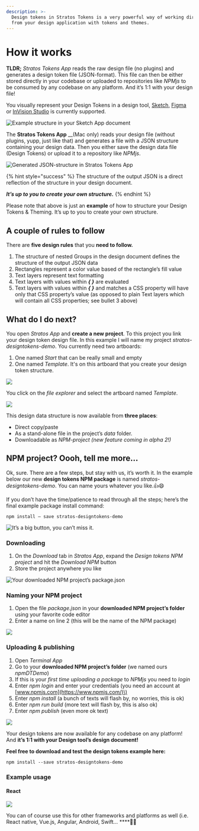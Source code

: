 ```yaml
---
description: >-
  Design tokens in Stratos Tokens is a very powerful way of working directly
  from your design application with tokens and themes.
---
```


# How it works

**TLDR;** _Stratos Tokens App_ reads the raw design file \(no plugins\) and generates a design token file \(JSON-format\). This file can then be either stored directly in your codebase or uploaded to repositories like _NPMjs_ to be consumed by any codebase on any platform. And it’s 1:1 with your design file!

You visually represent your Design Tokens in a design tool, [Sketch](https://www.sketch.com), [Figma](https://www.figma.com) or [InVision Studio](https://www.invisionapp.com/studio) is currently supported.

![Example structure in your Sketch App document](../.gitbook/assets/1-j7olob_cb_5djo49rsbo1q.png)

The **Stratos Tokens App** __\(Mac only\) reads your design file \(without plugins, yupp, just like that\) and generates a file with a JSON structure containing your design data. Then you either save the design data file \(Design Tokens\) or upload it to a repository like _NPMjs_.

![Generated JSON-structure in Stratos Tokens App](../.gitbook/assets/1-terp4ife36h0fwyvxugf7a.png)

{% hint style="success" %}
The structure of the output JSON is a direct reflection of the structure in your design document.

_**It’s up to you to create your own structure.**_
{% endhint %}

Please note that above is just an **example** of how to structure your Design Tokens & Theming. It’s up to you to create your own structure.

## A couple of rules to follow

There are **five design rules** that you **need to follow.**

1. The structure of nested Groups in the design document defines the structure of the output JSON data
2. Rectangles represent a color value based of the rectangle’s fill value
3. Text layers represent text formatting
4. Text layers with values within _**{ }**_ are evaluated
5. Text layers with values within _**{ }**_ and matches a CSS property will have only that CSS property’s value \(as opposed to plain Text layers which will contain all CSS properties; see bullet 3 above\)

## What do I do next?

You open _Stratos App_ and **create a new project**. To this project you link your design token design file. In this example I will name my project _stratos-designtokens-demo_. You currently need two artboards:

1. One named _Start_ that can be really small and empty
2. One named _Template_. It's on this artboard that you create your design token structure.

![](../.gitbook/assets/1-ifwuca4r95khjmhkmadwlq.png)

You click on the _file explorer_ and select the artboard named _Template_.

![](../.gitbook/assets/1-4tkj9mtpzplf1ladwikghg.png)

This design data structure is now available from **three places**:

* Direct copy/paste
* As a stand-alone file in the project’s _data_ folder.
* Downloadable as _NPM-project \(new feature coming in alpha 2!\)_

## NPM project? Oooh, tell me more…

Ok, sure. There are a few steps, but stay with us, it’s worth it. In the example below our new **design tokens NPM package** is named _stratos-designtokens-demo_. You can name yours whatever you like.👍😄

If you don’t have the time/patience to read through all the steps; here’s the final example package install command:

```text
npm install — save stratos-designtokens-demo
```

![It&#x2019;s a big button, you can&#x2019;t miss it.](../.gitbook/assets/1-78zpbmomzb6sij8auwb_ca.png)

### Downloading

1. On the _Download_ tab in _Stratos App_, expand the _Design tokens NPM project_ and hit the _Download NPM_ button
2. Store the project anywhere you like

![Your downloaded NPM project&#x2019;s package.json](../.gitbook/assets/1-qehtjbacmtze_rxvh8hmmg.png)

### Naming your NPM project

1. Open the file _package.json_ in your **downloaded NPM project’s folder** using your favorite code editor
2. Enter a name on line 2 \(this will be the name of the NPM package\)

![](../.gitbook/assets/1-x30-64xmlugmx23odwc_ja.png)

### Uploading & publishing

1. Open _Terminal App_
2. Go to your **downloaded NPM project’s folder** \(we named ours _npmDTDemo_\)
3. If this is your _first time uploading a package_ to _NPMjs_ you need to _login_
4. Enter _npm login_ and enter your credentials \(you need an account at [www.npmjs.com](https://www.npmjs.com/)\)
5. Enter _npm install_ \(a bunch of texts will flash by, no worries, this is ok\)
6. Enter _npm run build_ \(more text will flash by, this is also ok\)
7. Enter _npm publish_ \(even more ok text\)

![](../.gitbook/assets/1-r9b9xz5y8_bflbdwwgwjma.png)

Your design tokens are now available for any codebase on any platform! And **it’s 1:1 with your Design tool’s design document!**

**Feel free to download and test the design tokens example here:**

```text
npm install --save stratos-designtokens-demo
```

### Example usage <a id="dbf2"></a>

#### React

![](../.gitbook/assets/1-lhpat6rkwo6xtly2zg0rua.png)

You can of course use this for other frameworks and platforms as well \(i.e. React native, Vue.js, Angular, Android, Swift… ****🤖💪

